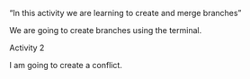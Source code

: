 “In this activity we are learning to create and merge branches” 

We are going to create branches using the terminal. 

Activity 2 

I am going to create a conflict. 
